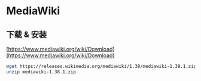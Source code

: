 # MediaWiki

## 下载 & 安装

[https://www.mediawiki.org/wiki/Download](https://www.mediawiki.org/wiki/Download)

```sh
wget https://releases.wikimedia.org/mediawiki/1.38/mediawiki-1.38.1.zip
unzip mediawiki-1.38.1.zip
```
